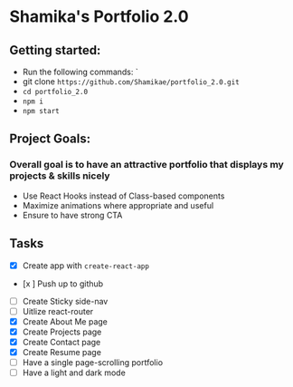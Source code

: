 # Shamika's Portfolio 2.0

## Getting started:
* Run the following commands: `
* git clone `https://github.com/Shamikae/portfolio_2.0.git`
* `cd portfolio_2.0`
* `npm i`
* `npm start`

## Project Goals:
### Overall goal is to have an attractive portfolio that displays my projects & skills nicely 
* Use React Hooks instead of Class-based components
* Maximize animations where appropriate and useful
* Ensure to have strong CTA

## Tasks
* [x] Create app with `create-react-app`
* [x ] Push up to github
* [ ] Create Sticky side-nav
* [ ] Uitlize react-router
* [x] Create About Me page
* [x] Create Projects page
* [x] Create Contact page
* [x] Create Resume page
* [ ] Have a single page-scrolling portfolio
* [ ] Have a light and dark mode